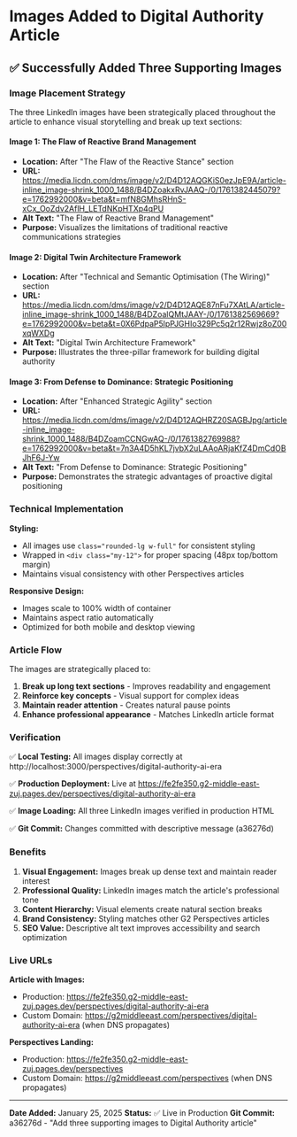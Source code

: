 # Images Added to Digital Authority Article

## ✅ Successfully Added Three Supporting Images

### Image Placement Strategy

The three LinkedIn images have been strategically placed throughout the article to enhance visual storytelling and break up text sections:

#### **Image 1: The Flaw of Reactive Brand Management**
- **Location:** After "The Flaw of the Reactive Stance" section
- **URL:** https://media.licdn.com/dms/image/v2/D4D12AQGKiS0ezJpE9A/article-inline_image-shrink_1000_1488/B4DZoakxRvJAAQ-/0/1761382445079?e=1762992000&v=beta&t=mfN8GMhsRHnS-xCx_OoZdv2AflH_LETdNKpHTXp4qPU
- **Alt Text:** "The Flaw of Reactive Brand Management"
- **Purpose:** Visualizes the limitations of traditional reactive communications strategies

#### **Image 2: Digital Twin Architecture Framework**
- **Location:** After "Technical and Semantic Optimisation (The Wiring)" section
- **URL:** https://media.licdn.com/dms/image/v2/D4D12AQE87nFu7XAtLA/article-inline_image-shrink_1000_1488/B4DZoalQMtJAAY-/0/1761382569669?e=1762992000&v=beta&t=0X6PdpaP5lpPJGHIo329Pc5q2r12Rwjz8oZ00xqWXDg
- **Alt Text:** "Digital Twin Architecture Framework"
- **Purpose:** Illustrates the three-pillar framework for building digital authority

#### **Image 3: From Defense to Dominance: Strategic Positioning**
- **Location:** After "Enhanced Strategic Agility" section
- **URL:** https://media.licdn.com/dms/image/v2/D4D12AQHRZ20SAGBJpg/article-inline_image-shrink_1000_1488/B4DZoamCCNGwAQ-/0/1761382769988?e=1762992000&v=beta&t=7n3A4D5hKL7jvbX2uLAAoARjaKfZ4DmCdOBJhF6J-Yw
- **Alt Text:** "From Defense to Dominance: Strategic Positioning"
- **Purpose:** Demonstrates the strategic advantages of proactive digital positioning

### Technical Implementation

**Styling:**
- All images use `class="rounded-lg w-full"` for consistent styling
- Wrapped in `<div class="my-12">` for proper spacing (48px top/bottom margin)
- Maintains visual consistency with other Perspectives articles

**Responsive Design:**
- Images scale to 100% width of container
- Maintains aspect ratio automatically
- Optimized for both mobile and desktop viewing

### Article Flow

The images are strategically placed to:
1. **Break up long text sections** - Improves readability and engagement
2. **Reinforce key concepts** - Visual support for complex ideas
3. **Maintain reader attention** - Creates natural pause points
4. **Enhance professional appearance** - Matches LinkedIn article format

### Verification

✅ **Local Testing:** All images display correctly at http://localhost:3000/perspectives/digital-authority-ai-era

✅ **Production Deployment:** Live at https://fe2fe350.g2-middle-east-zuj.pages.dev/perspectives/digital-authority-ai-era

✅ **Image Loading:** All three LinkedIn images verified in production HTML

✅ **Git Commit:** Changes committed with descriptive message (a36276d)

### Benefits

1. **Visual Engagement:** Images break up dense text and maintain reader interest
2. **Professional Quality:** LinkedIn images match the article's professional tone
3. **Content Hierarchy:** Visual elements create natural section breaks
4. **Brand Consistency:** Styling matches other G2 Perspectives articles
5. **SEO Value:** Descriptive alt text improves accessibility and search optimization

### Live URLs

**Article with Images:**
- Production: https://fe2fe350.g2-middle-east-zuj.pages.dev/perspectives/digital-authority-ai-era
- Custom Domain: https://g2middleeast.com/perspectives/digital-authority-ai-era (when DNS propagates)

**Perspectives Landing:**
- Production: https://fe2fe350.g2-middle-east-zuj.pages.dev/perspectives
- Custom Domain: https://g2middleeast.com/perspectives (when DNS propagates)

---

**Date Added:** January 25, 2025
**Status:** ✅ Live in Production
**Git Commit:** a36276d - "Add three supporting images to Digital Authority article"
